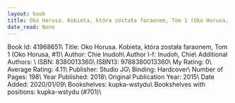 ```yaml
---
layout: book
title: Oko Horusa. Kobieta, która została faraonem, Tom 1 (Oko Horusa,  no. 1)
date_read: None
---
```


Book Id: 41968651\ 
Title: Oko Horusa. Kobieta, która została faraonem, Tom 1 (Oko Horusa, #1)\ 
Author: Chie Inudoh\ 
Author l-f: Inudoh, Chie\ 
Additional Authors: \ 
ISBN: 8380013360\ 
ISBN13: 9788380013360\ 
My Rating: 0\ 
Average Rating: 4.11\ 
Publisher: Studio JG\ 
Binding: Hardcover\ 
Number of Pages: 198\ 
Year Published: 2018\ 
Original Publication Year: 2015\ 
Date Added: 2020/01/09\ 
Bookshelves: kupka-wstydu\ 
Bookshelves with positions: kupka-wstydu (#701)\ 

